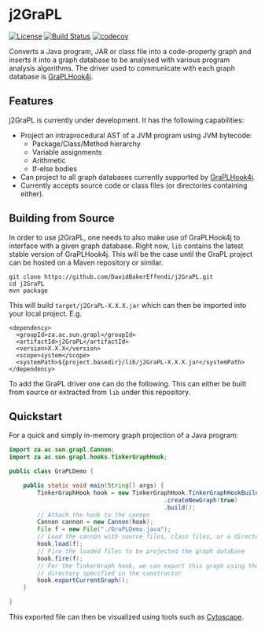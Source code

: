 # j2GraPL
[![License](https://img.shields.io/badge/License-Apache%202.0-blue.svg)](https://opensource.org/licenses/Apache-2.0)
[![Build Status](https://travis-ci.org/DavidBakerEffendi/j2GraPL.svg?branch=develop)](https://travis-ci.org/DavidBakerEffendi/j2GraPL)
[![codecov](https://codecov.io/gh/DavidBakerEffendi/j2GraPL/branch/develop/graph/badge.svg)](https://codecov.io/gh/DavidBakerEffendi/j2GraPL)

Converts a Java program, JAR or class file into a code-property graph and inserts it into a graph database to be 
analysed with various program analysis algorithms. The driver used to communicate with each graph database is 
[GraPLHook4j](https://github.com/DavidBakerEffendi/GraPLHook4j).

## Features

j2GraPL is currently under development. It has the following capabilities:
* Project an intraprocedural AST of a JVM program using JVM bytecode:
    - Package/Class/Method hierarchy
    - Variable assignments
    - Arithmetic
    - If-else bodies
* Can project to all graph databases currently supported by [GraPLHook4j](https://github.com/DavidBakerEffendi/GraPLHook4j).
* Currently accepts source code or class files (or directories containing either).

## Building from Source

In order to use j2GraPL, one needs to also make use of GraPLHook4j to interface with a given graph database.
Right now, `lib` contains the latest stable version of GraPLHook4j. This will be the case until the GraPL project can be
hosted on a Maven repository or similar.

```shell script
git clone https://github.com/DavidBakerEffendi/j2GraPL.git
cd j2GraPL
mvn package
```
This will build `target/j2GraPL-X.X.X.jar` which can then be imported into your local project. E.g.
```mxml
<dependency>
  <groupId>za.ac.sun.grapl</groupId>
  <artifactId>j2GraPL</artifactId>
  <version>X.X.X</version>
  <scope>system</scope>
  <systemPath>${project.basedir}/lib/j2GraPL-X.X.X.jar</systemPath>
</dependency>
``` 
To add the GraPL driver one can do the following. This can either be built from source or extracted from `lib` under 
this repository.

## Quickstart

For a quick and simply in-memory graph projection of a Java program:
```java
import za.ac.sun.grapl.Cannon;
import za.ac.sun.grapl.hooks.TinkerGraphHook;

public class GraPLDemo {

    public static void main(String[] args) {
        TinkerGraphHook hook = new TinkerGraphHook.TinkerGraphHookBuilder("/tmp/grapl/j2grapl_demo.xml")
                                            .createNewGraph(true)
                                            .build();
        // Attach the hook to the cannon
        Cannon cannon = new Cannon(hook);
        File f = new File("./GraPLDemo.java");
        // Load the cannon with source files, class files, or a directory containing either
        hook.load(f);
        // Fire the loaded files to be projected the graph database
        hook.fire(f);
        // For the TinkerGraph hook, we can export this graph using the format and 
        // directory specified in the constructor
        hook.exportCurrentGraph();
    }

}
```
This exported file can then be visualized using tools such as [Cytoscape](https://cytoscape.org/).